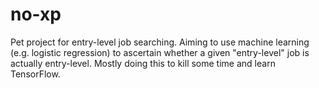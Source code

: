 # no-xp
Pet project for entry-level job searching. Aiming to use machine learning (e.g. logistic regression) to ascertain whether a given "entry-level" job is actually entry-level. Mostly doing this to kill some time and learn TensorFlow.
